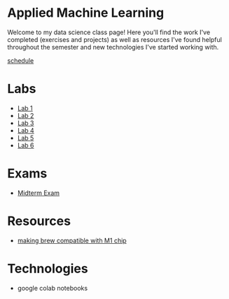 # Applied Machine Learning

Welcome to my data science class page! Here you'll find the work I've completed (exercises and projects) as well as resources I've found helpful throughout the
semester and new technologies I've started working with.

[schedule](https://tyler-frazier.github.io/applied_machine_learning/schedule.html)

# Labs
* [Lab 1](lab1.md)
* [Lab 2](lab2.md)
* [Lab 3](lab3.md)
* [Lab 4](lab4.md)
* [Lab 5](lab5/lab5.md)
* [Lab 6](lab6.md)

# Exams
* [Midterm Exam](midterm.md)

# Resources

* [making brew compatible with M1 chip](https://stackoverflow.com/questions/64963370/error-cannot-install-in-homebrew-on-arm-processor-in-intel-default-prefix-usr)

# Technologies

* google colab notebooks

